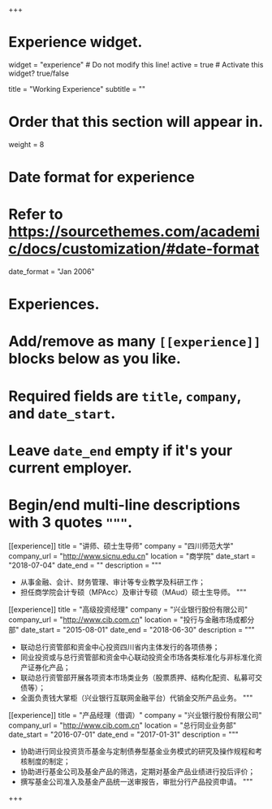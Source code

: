 +++
# Experience widget.
widget = "experience"  # Do not modify this line!
active = true  # Activate this widget? true/false

title = "Working Experience"
subtitle = ""

# Order that this section will appear in.
weight = 8

# Date format for experience
#   Refer to https://sourcethemes.com/academic/docs/customization/#date-format
date_format = "Jan 2006"

# Experiences.
#   Add/remove as many `[[experience]]` blocks below as you like.
#   Required fields are `title`, `company`, and `date_start`.
#   Leave `date_end` empty if it's your current employer.
#   Begin/end multi-line descriptions with 3 quotes `"""`.
[[experience]]
  title = "讲师、硕士生导师"
  company = "四川师范大学"
  company_url = "http://www.sicnu.edu.cn"
  location = "商学院"
  date_start = "2018-07-04"
  date_end = ""
  description = """<br />

  * 从事金融、会计、财务管理、审计等专业教学及科研工作；
  * 担任商学院会计专硕（MPAcc）及审计专硕（MAud）硕士生导师。
  """

[[experience]]
  title = "高级投资经理"
  company = "兴业银行股份有限公司"
  company_url = "http://www.cib.com.cn"
  location = "投行与金融市场成都分部"
  date_start = "2015-08-01"
  date_end = "2018-06-30"
  description = """<br />

  * 联动总行资管部和资金中心投资四川省内主体发行的各项债券；
  * 同业投资或与总行资管部和资金中心联动投资全市场各类标准化与非标准化资产证券化产品；
  * 联动总行资管部开展各项资本市场类业务（股票质押、结构化配资、私募可交债等）；
  * 全面负责钱大掌柜（兴业银行互联网金融平台）代销金交所产品业务。
  """

[[experience]]
  title = "产品经理（借调）"
  company = "兴业银行股份有限公司"
  company_url = "http://www.cib.com.cn"
  location = "总行同业业务部"
  date_start = "2016-07-01"
  date_end = "2017-01-31"
  description = """<br />

  * 协助进行同业投资货币基金与定制债券型基金业务模式的研究及操作规程和考核制度的制定；
  * 协助进行基金公司及基金产品的筛选，定期对基金产品业绩进行投后评价；
  * 撰写基金公司准入及基金产品统一送审报告，审批分行产品投资申请。
  """

+++
